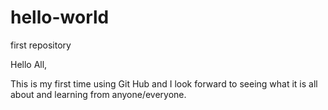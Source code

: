 # hello-world
first repository


Hello All,

This is my first time using Git Hub and I look forward to seeing what it is all about and learning from anyone/everyone.
